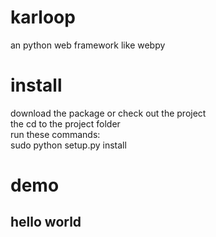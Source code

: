 # karloop
an python web framework like webpy

# install
download the package or check out the project  
the cd to the project folder  
run these commands:  
sudo python setup.py install  

# demo
## hello world


